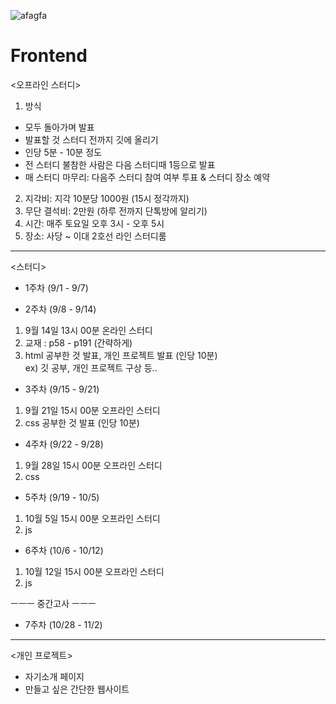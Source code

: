 ![afagfa](https://github.com/user-attachments/assets/d51a8282-72e3-4eee-b793-3819bde93942)

# Frontend

<오프라인 스터디>
1. 방식
- 모두 돌아가며 발표
- 발표할 것 스터디 전까지 깃에 올리기
- 인당 5분 - 10분 정도
- 전 스터디 불참한 사람은 다음 스터디때 1등으로 발표
- 매 스터디 마무리: 다음주 스터디 참여 여부 투표 & 스터디 장소 예약
2. 지각비: 지각 10분당 1000원 (15시 정각까지)
3. 무단 결석비: 2만원 (하루 전까지 단톡방에 알리기)
4. 시간: 매주 토요일 오후 3시 - 오후 5시
5. 장소: 사당 ~ 이대 2호선 라인 스터디룸

***

<스터디>
* 1주차 (9/1 - 9/7)

* 2주차 (9/8 - 9/14)
1. 9월 14일 13시 00분 온라인 스터디 
2. 교재 : p58 - p191 (간략하게)
3. html 공부한 것 발표, 개인 프로젝트 발표 (인당 10분)\
     ex) 깃 공부, 개인 프로젝트 구상 등..

* 3주차 (9/15 - 9/21)
1. 9월 21일 15시 00분 오프라인 스터디
2. css 공부한 것 발표 (인당 10분)

* 4주차 (9/22 - 9/28)
1. 9월 28일 15시 00분 오프라인 스터디
2. css

* 5주차 (9/19 - 10/5)
1. 10월 5일 15시 00분 오프라인 스터디
2. js

* 6주차 (10/6 - 10/12)
1. 10월 12일 15시 00분 오프라인 스터디
2. js
   
ㅡㅡㅡ 중간고사 ㅡㅡㅡ

* 7주차  (10/28 - 11/2)

***

<개인 프로젝트>
- 자기소개 페이지
- 만들고 싶은 간단한 웹사이트
